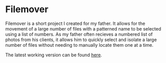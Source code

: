 # Filemover

Filemover is a short project I created for my father. It allows for the movement of a large number of files with a patterned name to be selected using a list of numbers. As my father often recieves a numbered list of photos from his clients, it allows him to quickly select and isolate a large number of files without needing to manually locate them one at a time.

The latest working version can be found [here](https://github.gatech.edu/wrosser3/filemover/tree/master/.idea/artifacts).
